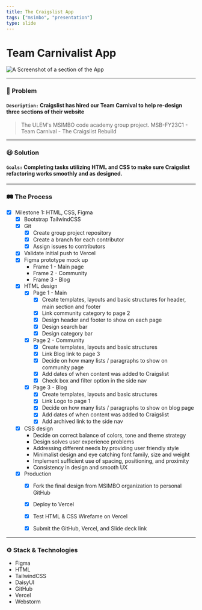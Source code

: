 ```yaml
---
title: The Craigslist App 
tags: ["msimbo", "presentation"]
type: slide
---
```


# Team Carnivalist App
<!-- A Screenshot of a section of the App) -->
![A Screenshot of a section of the App](https://i.imgur.com/raMU5TC.png)

---

### 🤔 Problem
<!-- Share a brief detail on the problem you're trying to solve) -->
#### `Description:` Craigslist has hired our Team Carnival to help re-design three sections of their website
>The ULEM's MSIMBO code academy group project. MSB-FY23C1 - Team Carnival - The Craigslist Rebuild

---

### 😃 Solution
<!-- Share your brief solution to this problem, your description should be non-technical) -->
#### `Goals:` Completing tasks utilizing HTML and CSS to make sure Craigslist refactoring works smoothly and as designed.

---

### 🛤️ The Process
<!-- itemized the key parts of your process for building this app (framed around the milestones) -->
- [x] Milestone 1: HTML, CSS, Figma  
	- [x] Bootstrap TailwindCSS  
    - [x] Git
	  - [x] Create group project repository
	  - [x] Create a branch for each contributor
	  - [x] Assign issues to contributors
	- [x] Validate initial push to Vercel  
	- [x] Figma prototype mock up  
		- Frame 1 - Main page  
		- Frame 2 - Community  
		- Frame 3 - Blog  
	- [x] HTML design  
		- [x] Page 1 - Main  
			- [x] Create templates, layouts and basic structures for header, main section and footer  
			- [x] Link community category to page 2  
			- [x] Design header and footer to show on each page  
			- [x] Design search bar
			- [x] Design category bar
		- [x] Page 2 - Community  
			- [x] Create templates, layouts and basic structures  
			- [x] Link Blog link to page 3  
			- [x] Decide on how many lists / paragraphs to show on community page  
			- [x] Add dates of when content was added to Craigslist  
			- [x] Check box and filter option in the side nav  
		- [x] Page 3 - Blog  
			- [x] Create templates, layouts and basic structures  
			- [x] Link Logo to page 1  
			- [x] Decide on how many lists / paragraphs to show on blog page  
			- [x] Add dates of when content was added to Craigslist  
			- [x] Add archived link to the side nav  
	- [x] CSS design  
		- Decide on correct balance of colors, tone and theme strategy  
		- Design solves user experience problems  
		- Addressing different needs by providing user friendly style  
		- Minimalist design and eye catching font family, size and weight  
		- Implement sufficient use of spacing, positioning, and proximity  
		- Consistency in design and smooth UX
    - [x] Production 
        - [x] Fork the final design from MSIMBO organization to personal GitHub
        - [x] Deploy to Vercel
        - [x] Test HTML & CSS Wirefame on Vercel
        - [x] Submit the GitHub, Vercel, and Slide deck link


---

<!-- itemized the techologies your used -->
### ⚙️ Stack & Technologies
- Figma
- HTML
- TailwindCSS
- DaisyUI
- GitHub
- Vercel
- Webstorm
